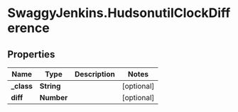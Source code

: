 # SwaggyJenkins.HudsonutilClockDifference

## Properties
Name | Type | Description | Notes
------------ | ------------- | ------------- | -------------
**_class** | **String** |  | [optional] 
**diff** | **Number** |  | [optional] 


